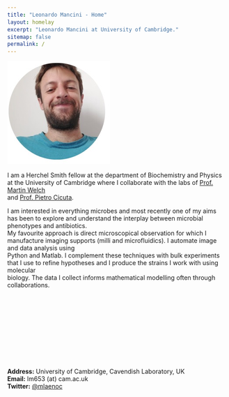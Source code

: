 ```yaml
---
title: "Leonardo Mancini - Home"
layout: homelay
excerpt: "Leonardo Mancini at University of Cambridge."
sitemap: false
permalink: /
---
```

<img src="https://github.com/mlaenoc/leonardomancini/blob/gh-pages/images/smallpic.jpg?raw=true" />

I am a Herchel Smith fellow at the department of Biochemistry and Physics at the University of Cambridge where I collaborate with the labs of [Prof. Martin Welch](https://www4.bioc.cam.ac.uk/welch/)  
and [Prof. Pietro Cicuta](https://people.bss.phy.cam.ac.uk/~pc245/). 

I am interested in everything microbes and most recently one of my aims has been to explore and understand the interplay between microbial phenotypes and antibiotics.  
My favourite approach is direct microscopical observation for which I manufacture imaging supports (milli and microfluidics). I automate image and data analysis using  
Python and Matlab. I complement these techniques with bulk experiments that I use to refine hypotheses and I produce the strains I work with using molecular  
biology. The data I collect informs mathematical modelling often through collaborations.
  
    
<br>
<br>
<br>
<br>
<br>
<br>
<br>
<br>
<br>
        
        


**Address:** University of Cambridge, Cavendish Laboratory, UK  
**Email:** lm653 (at) cam.ac.uk  
**Twitter:** [@mlaenoc](https://twitter.com/mlaenoc)


